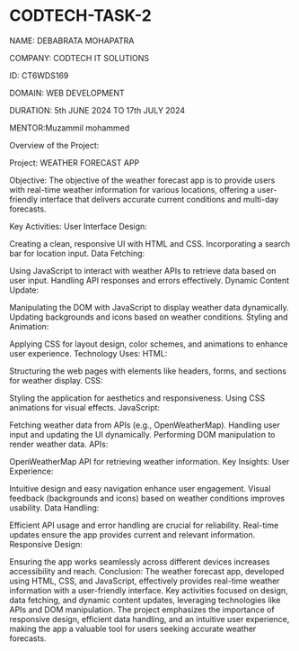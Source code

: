 # CODTECH-TASK-2
NAME: DEBABRATA MOHAPATRA

COMPANY: CODTECH IT SOLUTIONS

ID: CT6WDS169

DOMAIN: WEB DEVELOPMENT

DURATION: 5th JUNE 2024 TO 17th JULY 2024

MENTOR:Muzammil mohammed

Overview of the Project:

Project: WEATHER FORECAST APP

Objective:
The objective of the weather forecast app is to provide users with real-time weather information for various locations, offering a user-friendly interface that delivers accurate current conditions and multi-day forecasts.

Key Activities:
User Interface Design:

Creating a clean, responsive UI with HTML and CSS.
Incorporating a search bar for location input.
Data Fetching:

Using JavaScript to interact with weather APIs to retrieve data based on user input.
Handling API responses and errors effectively.
Dynamic Content Update:

Manipulating the DOM with JavaScript to display weather data dynamically.
Updating backgrounds and icons based on weather conditions.
Styling and Animation:

Applying CSS for layout design, color schemes, and animations to enhance user experience.
Technology Uses:
HTML:

Structuring the web pages with elements like headers, forms, and sections for weather display.
CSS:

Styling the application for aesthetics and responsiveness.
Using CSS animations for visual effects.
JavaScript:

Fetching weather data from APIs (e.g., OpenWeatherMap).
Handling user input and updating the UI dynamically.
Performing DOM manipulation to render weather data.
APIs:

OpenWeatherMap API for retrieving weather information.
Key Insights:
User Experience:

Intuitive design and easy navigation enhance user engagement.
Visual feedback (backgrounds and icons) based on weather conditions improves usability.
Data Handling:

Efficient API usage and error handling are crucial for reliability.
Real-time updates ensure the app provides current and relevant information.
Responsive Design:

Ensuring the app works seamlessly across different devices increases accessibility and reach.
Conclusion:
The weather forecast app, developed using HTML, CSS, and JavaScript, effectively provides real-time weather information with a user-friendly interface. Key activities focused on design, data fetching, and dynamic content updates, leveraging technologies like APIs and DOM manipulation. The project emphasizes the importance of responsive design, efficient data handling, and an intuitive user experience, making the app a valuable tool for users seeking accurate weather forecasts.
